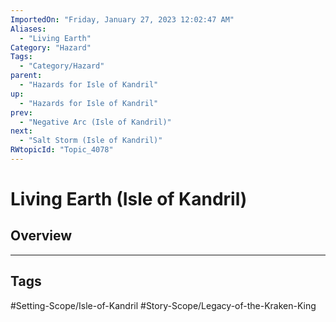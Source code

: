 ```yaml
---
ImportedOn: "Friday, January 27, 2023 12:02:47 AM"
Aliases:
  - "Living Earth"
Category: "Hazard"
Tags:
  - "Category/Hazard"
parent:
  - "Hazards for Isle of Kandril"
up:
  - "Hazards for Isle of Kandril"
prev:
  - "Negative Arc (Isle of Kandril)"
next:
  - "Salt Storm (Isle of Kandril)"
RWtopicId: "Topic_4078"
---
```

# Living Earth (Isle of Kandril)
## Overview

---
## Tags
#Setting-Scope/Isle-of-Kandril #Story-Scope/Legacy-of-the-Kraken-King

